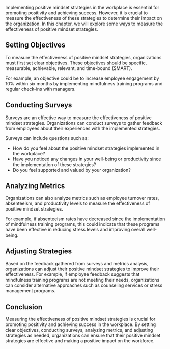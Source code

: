 
Implementing positive mindset strategies in the workplace is essential for promoting positivity and achieving success. However, it is crucial to measure the effectiveness of these strategies to determine their impact on the organization. In this chapter, we will explore some ways to measure the effectiveness of positive mindset strategies.

Setting Objectives
------------------

To measure the effectiveness of positive mindset strategies, organizations must first set clear objectives. These objectives should be specific, measurable, achievable, relevant, and time-bound (SMART).

For example, an objective could be to increase employee engagement by 10% within six months by implementing mindfulness training programs and regular check-ins with managers.

Conducting Surveys
------------------

Surveys are an effective way to measure the effectiveness of positive mindset strategies. Organizations can conduct surveys to gather feedback from employees about their experiences with the implemented strategies.

Surveys can include questions such as:

* How do you feel about the positive mindset strategies implemented in the workplace?
* Have you noticed any changes in your well-being or productivity since the implementation of these strategies?
* Do you feel supported and valued by your organization?

Analyzing Metrics
-----------------

Organizations can also analyze metrics such as employee turnover rates, absenteeism, and productivity levels to measure the effectiveness of positive mindset strategies.

For example, if absenteeism rates have decreased since the implementation of mindfulness training programs, this could indicate that these programs have been effective in reducing stress levels and improving overall well-being.

Adjusting Strategies
--------------------

Based on the feedback gathered from surveys and metrics analysis, organizations can adjust their positive mindset strategies to improve their effectiveness. For example, if employee feedback suggests that mindfulness training programs are not meeting their needs, organizations can consider alternative approaches such as counseling services or stress management programs.

Conclusion
----------

Measuring the effectiveness of positive mindset strategies is crucial for promoting positivity and achieving success in the workplace. By setting clear objectives, conducting surveys, analyzing metrics, and adjusting strategies as needed, organizations can ensure that their positive mindset strategies are effective and making a positive impact on the workforce.
